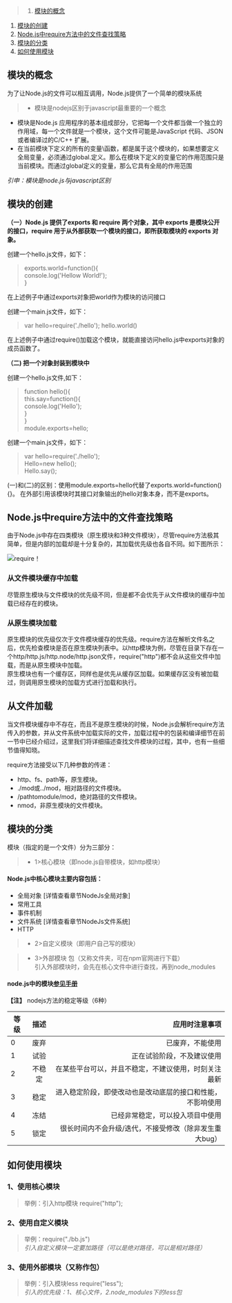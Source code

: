 >1. [模块的概念](#模块的概念 "模块的概念")
1. [模块的创建](#模块的创建 "模块的创建")
1. [Node.js中require方法中的文件查找策略](#Node.js中require方法中的文件查找策略 "Node.js中require方法中的文件查找策略")
1. [模块的分类](#模块的分类 "模块的分类")
1. [如何使用模块](#如何使用模块 "如何使用模块")

## 模块的概念

为了让Node.js的文件可以相互调用，Node.js提供了一个简单的模块系统
> * 模块是nodejs区别于javascript最重要的一个概念
* 模块是Node.js 应用程序的基本组成部分，它把每一个文件都当做一个独立的作用域，每一个文件就是一个模块，这个文件可能是JavaScript 代码、JSON 或者编译过的C/C++ 扩展。
* 在当前模块下定义的所有的变量\函数，都是属于这个模块的，如果想要定义全局变量，必须通过global.定义。那么在模块下定义的变量它的作用范围只是当前模块。而通过global定义的变量，那么它具有全局的作用范围

*引申：模块是node.js与javascript区别*

## 模块的创建

**（一）Node.js 提供了exports 和 require 两个对象，其中 exports 是模块公开的接口，require 用于从外部获取一个模块的接口，即所获取模块的 exports 对象。**

创建一个hello.js文件，如下：
> exports.world=function(){    
 console.log('Hellow World!');   
}

在上述例子中通过exports对象把world作为模块的访问接口

创建一个main.js文件，如下：
> var hello=require('./hello');
hello.world()

在上述例子中通过require()加载这个模块，就能直接访问hello.js中exports对象的成员函数了。

**（二) 把一个对象封装到模块中**

创建一个hello.js文件,如下：
> function hello(){      
   this.say=function(){      
     console.log('Hello');    
 }   
}   
module.exports=hello;

创建一个main.js文件，如下：
> var hello=require('./hello');    
Hello=new hello();        
Hello.say();    

(一)和(二)的区别：使用module.exports=hello代替了exports.world=function(){}。
  在外部引用该模块时其接口对象输出的hello对象本身，而不是exports。

## Node.js中require方法中的文件查找策略
由于Node.js中存在四类模块（原生模块和3种文件模块），尽管require方法极其简单，但是内部的加载却是十分复杂的，其加载优先级也各自不同。如下图所示：     

![require！](amWiki/images/require.jpg "require！")     

### 从文件模块缓存中加载
尽管原生模块与文件模块的优先级不同，但是都不会优先于从文件模块的缓存中加载已经存在的模块。

### 从原生模块加载
原生模块的优先级仅次于文件模块缓存的优先级。require方法在解析文件名之后，优先检查模块是否在原生模块列表中。以http模块为例，尽管在目录下存在一个http/http.js/http.node/http.json文件，require("http")都不会从这些文件中加载，而是从原生模块中加载。    
原生模块也有一个缓存区，同样也是优先从缓存区加载。如果缓存区没有被加载过，则调用原生模块的加载方式进行加载和执行。

## 从文件加载
当文件模块缓存中不存在，而且不是原生模块的时候，Node.js会解析require方法传入的参数，并从文件系统中加载实际的文件，加载过程中的包装和编译细节在前一节中已经介绍过，这里我们将详细描述查找文件模块的过程，其中，也有一些细节值得知晓。

require方法接受以下几种参数的传递：
* http、fs、path等，原生模块。
* ./mod或../mod，相对路径的文件模块。
* /pathtomodule/mod，绝对路径的文件模块。
* nmod，非原生模块的文件模块。

## 模块的分类

模块（指定的是一个文件）分为三部分：
> * 1>核心模块（即node.js自带模块，如http模块）  

#### Node.js中核心模块主要内容包括：
*  全局对象   [详情查看章节NodeJs全局对象]
* 常用工具    
* 事件机制  
* 文件系统    [详情查看章节NodeJs文件系统]
* HTTP
> * 2>自定义模块（即用户自己写的模块）   

> * 3>外部模块    包（又称文件夹，可在npm官网进行下载）   
引入外部模块时，会先在核心文件中进行查找，再到node_modules

#### node.js中的模块[参见手册](https://nodejs.org/dist/latest-v6.x/docs/api/)
**【注】** nodejs方法的稳定等级（6种）

|等级       |描述         |应用时注意事项|
|-----------|:----------:|-------:|
|0          |废弃        |已废弃，不能使用|
|1          |试验        |正在试验阶段，不及建议使用|
|2          |不稳定      |在某些平台可以，并且不稳定，不建议使用，时刻关注最新|
|3          |稳定       |进入稳定阶段，即使改动也是改动底层的接口和性能，不影响使用|
|4          |冻结       |已经非常稳定，可以投入项目中使用|
|5          |锁定       |很长时间内不会升级/迭代，不接受修改（除非发生重大bug）|

## 如何使用模块
### 1、使用核心模块
> 举例：引入http模块 require("http");

### 2、使用自定义模块
> 举例：require("./bb.js")   
*引入自定义模块一定要加路径（可以是绝对路径，可以是相对路径）*

### 3、使用外部模块（又称作包）
> 举例：引入模块less require("less");   
*引入的优先级：1、核心文件，2.node_modules下的less包*
